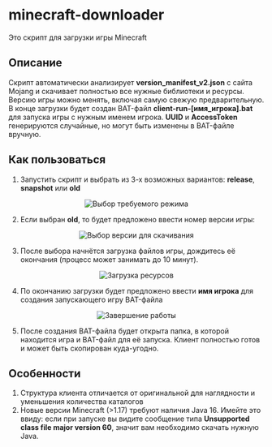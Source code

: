 # minecraft-downloader
Это скрипт для загрузки игры Minecraft

## Описание
Скрипт автоматически анализирует **version_manifest_v2.json** с сайта Mojang и скачивает полностью все нужные библиотеки и ресурсы. Версию игры можно менять, включая самую свежую предварительную. В конце загрузки будет создан BAT-файл **client-run-[имя_игрока].bat** для запуска игры с нужным именем игрока. **UUID** и **AccessToken** генерируются случайные, но могут быть изменены в BAT-файле вручную.

## Как пользоваться
1. Запустить скрипт и выбрать из 3-х возможных вариантов: **release**, **snapshot** или **old**

<p align="center"><img src="https://github.com/IVZaytsev/minecraft-builder/blob/main/readme/downloader1.png?raw=true" alt="Выбор требуемого режима"/></p>

2. Если выбран **old**, то будет предложено ввести номер версии игры:

<p align="center"><img src="https://github.com/IVZaytsev/minecraft-builder/blob/main/readme/downloader2.png?raw=true" alt="Выбор версии для скачивания"/></p>

3. После выбора начнётся загрузка файлов игры, дождитесь её окончания (процесс может занимать до 10 минут).

<p align="center"><img src="https://github.com/IVZaytsev/minecraft-builder/blob/main/readme/downloader3.png?raw=true" alt="Загрузка ресурсов"/></p>

4. По окончанию загрузки будет предложено ввести **имя игрока** для создания запускающего игру BAT-файла

<p align="center"><img src="https://github.com/IVZaytsev/minecraft-builder/blob/main/readme/downloader4.png?raw=true" alt="Завершение работы"/></p>

5. После создания BAT-файла будет открыта папка, в которой находится игра и BAT-файл для её запуска. Клиент полностью готов и может быть скопирован куда-угодно.

## Особенности
1. Структура клиента отличается от оригинальной для наглядности и уменьшения количества каталогов
2. Новые версии Minecraft (>1.17) требуют наличия Java 16. Имейте это ввиду: если при запуске вы видите сообщение типа **Unsupported class file major version 60**, значит вам необходимо скачать нужную Java.